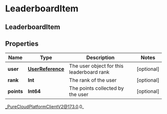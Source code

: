 # LeaderboardItem

## LeaderboardItem

## Properties

|Name | Type | Description | Notes|
|------------ | ------------- | ------------- | -------------|
| **user** | [**UserReference**](UserReference) | The user object for this leaderboard rank | [optional] |
| **rank** | **Int** | The rank of the user | [optional] |
| **points** | **Int64** | The points collected by the user | [optional] |



_PureCloudPlatformClientV2@173.0.0_
